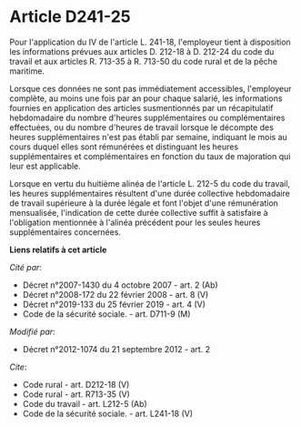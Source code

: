 # Article D241-25

Pour l'application du IV de l'article L. 241-18, l'employeur tient à disposition les informations prévues aux articles D.
212-18 à D. 212-24 du code du travail et aux articles R. 713-35 à R. 713-50 du code rural et de la pêche maritime. 

Lorsque ces données ne sont pas immédiatement accessibles, l'employeur complète, au moins une fois par an pour chaque
salarié, les informations fournies en application des articles susmentionnés par un récapitulatif hebdomadaire du nombre
d'heures supplémentaires ou complémentaires effectuées, ou du nombre d'heures de travail lorsque le décompte des heures
supplémentaires n'est pas établi par semaine, indiquant le mois au cours duquel elles sont rémunérées et distinguant les
heures supplémentaires et complémentaires en fonction du taux de majoration qui leur est applicable. 

Lorsque en vertu du huitième alinéa de l'article L. 212-5 du code du travail, les heures supplémentaires résultent d'une
durée collective hebdomadaire de travail supérieure à la durée légale et font l'objet d'une rémunération mensualisée,
l'indication de cette durée collective suffit à satisfaire à l'obligation mentionnée à l'alinéa précédent pour les seules
heures supplémentaires concernées.

**Liens relatifs à cet article**

_Cité par_:

  - Décret n°2007-1430 du 4 octobre 2007 - art. 2 (Ab)
  - Décret n°2008-172 du 22 février 2008 - art. 8 (V)
  - Décret n°2019-133 du 25 février 2019 - art. 4 (V)
  - Code de la sécurité sociale. - art. D711-9 (M)

_Modifié par_:

  - Décret n°2012-1074 du 21 septembre 2012 - art. 2

_Cite_:

  - Code rural - art. D212-18 (V)
  - Code rural - art. R713-35 (V)
  - Code du travail - art. L212-5 (Ab)
  - Code de la sécurité sociale. - art. L241-18 (V)
